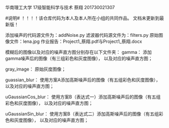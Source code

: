 华南理工大学
17级智能科学与技术
蔡翔
201730021307

#说明#
！！！！该仓库代码为本人及本人所在小组的共同作品。
文档未更新到最新版！

添加噪声的代码源文件为：addNoise.py
滤波器代码源文件为：filters.py
原始图像文件：lena.jpg
作业报告：Project1_蔡翔.pdf与Project1_蔡翔.docx

模糊后的图像以及对应的噪声直方图分别存在以下文件夹：
gamma：
添加gamma噪声后的图像（有三组彩色和灰度图像），
以及对应的噪声直方图；

gray_image：
原始灰度图像；

guassian_blur：
使用方案A添加高斯噪声后的图像（有五组彩色和灰度图像），
以及对应的噪声直方图；

uGaussianCos_blur：
使用方案B（表达式一）添加高斯噪声后的图像（有五组彩色和灰度图像），
以及对应的噪声直方图；

uGaussianSin_blur：
使用方案B（表达式二）添加高斯噪声后的图像（有五组彩色和灰度图像），
以及对应的噪声直方图；